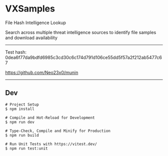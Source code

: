# VXSamples

File Hash Intelligence Lookup

Search across multiple threat intelligence sources to identify file samples and download availability

---

Test hash: 0dea6f77da9bdfd6985c3cd30c6c174d791d106ce55dd5f57a2f212ab5477c67

https://github.com/Neo23x0/munin

---

## Dev

```shell
# Project Setup
$ npm install

# Compile and Hot-Reload for Development
$ npm run dev

# Type-Check, Compile and Minify for Production
$ npm run build

# Run Unit Tests with https://vitest.dev/
$ npm run test:unit
```
